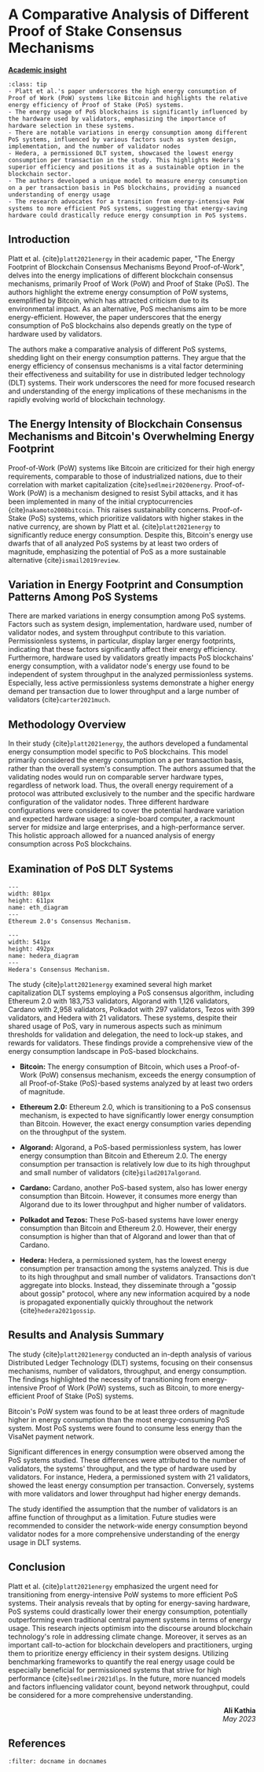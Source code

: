 # A Comparative Analysis of Different Proof of Stake Consensus Mechanisms

<!-- ![Academic Insight](images/AI.svg) -->
<ins>**Academic insight**</ins>

```{admonition} Key Insights
:class: tip
- Platt et al.'s paper underscores the high energy consumption of Proof of Work (PoW) systems like Bitcoin and highlights the relative energy efficiency of Proof of Stake (PoS) systems.
- The energy usage of PoS blockchains is significantly influenced by the hardware used by validators, emphasizing the importance of hardware selection in these systems.
- There are notable variations in energy consumption among different PoS systems, influenced by various factors such as system design, implementation, and the number of validator nodes
- Hedera, a permissioned DLT system, showcased the lowest energy consumption per transaction in the study. This highlights Hedera's superior efficiency and positions it as a sustainable option in the blockchain sector.
- The authors developed a unique model to measure energy consumption on a per transaction basis in PoS blockchains, providing a nuanced understanding of energy usage
- The research advocates for a transition from energy-intensive PoW systems to more efficient PoS systems, suggesting that energy-saving hardware could drastically reduce energy consumption in PoS systems. 
```

## Introduction

Platt et al. {cite}`platt2021energy` in their academic paper, "The Energy Footprint of Blockchain Consensus Mechanisms Beyond Proof-of-Work", delves into the energy implications of different blockchain consensus mechanisms, primarily Proof of Work (PoW) and Proof of Stake (PoS). The authors highlight the extreme energy consumption of PoW systems, exemplified by Bitcoin, which has attracted criticism due to its environmental impact. As an alternative, PoS mechanisms aim to be more energy-efficient. However, the paper underscores that the energy consumption of PoS blockchains also depends greatly on the type of hardware used by validators.

The authors make a comparative analysis of different PoS systems, shedding light on their energy consumption patterns. They argue that the energy efficiency of consensus mechanisms is a vital factor determining their effectiveness and suitability for use in distributed ledger technology (DLT) systems. Their work underscores the need for more focused research and understanding of the energy implications of these mechanisms in the rapidly evolving world of blockchain technology. 

## The Energy Intensity of Blockchain Consensus Mechanisms and Bitcoin's Overwhelming Energy Footprint

 Proof-of-Work (PoW) systems like Bitcoin are criticized for their high energy requirements, comparable to those of industrialized nations, due to their correlation with market capitalization {cite}`sedlmeir2020energy`. Proof-of-Work (PoW) is a mechanism designed to resist Sybil attacks, and it has been implemented in many of the initial cryptocurrencies {cite}`nakamoto2008bitcoin`. This raises sustainability concerns. Proof-of-Stake (PoS) systems, which prioritize validators with higher stakes in the native currency, are shown by Platt et al. {cite}`platt2021energy` to significantly reduce energy consumption. Despite this, Bitcoin's energy use dwarfs that of all analyzed PoS systems by at least two orders of magnitude, emphasizing the potential of PoS as a more sustainable alternative {cite}`ismail2019review`.

## Variation in Energy Footprint and Consumption Patterns Among PoS Systems

There are marked variations in energy consumption among PoS systems. Factors such as system design, implementation, hardware used, number of validator nodes, and system throughput contribute to this variation. Permissionless systems, in particular, display larger energy footprints, indicating that these factors significantly affect their energy efficiency. Furthermore, hardware used by validators greatly impacts PoS blockchains' energy consumption, with a validator node's energy use found to be independent of system throughput in the analyzed permissionless systems. Especially, less active permissionless systems demonstrate a higher energy demand per transaction due to lower throughput and a large number of validators {cite}`carter2021much`.

## Methodology Overview

In their study {cite}`platt2021energy`, the authors developed a fundamental energy consumption model specific to PoS blockchains. This model primarily considered the energy consumption on a per transaction basis, rather than the overall system's consumption. The authors assumed that the validating nodes would run on comparable server hardware types, regardless of network load. Thus, the overall energy requirement of a protocol was attributed exclusively to the number and the specific hardware configuration of the validator nodes. Three different hardware configurations were considered to cover the potential hardware variation and expected hardware usage: a single-board computer, a rackmount server for midsize and large enterprises, and a high-performance server. This holistic approach allowed for a nuanced analysis of energy consumption across PoS blockchains.

## Examination of PoS DLT Systems

```{figure} images/ETH2.0.png
---
width: 801px
height: 611px
name: eth_diagram
---
Ethereum 2.0's Consensus Mechanism.
```

```{figure} images/Hedera.png
---
width: 541px
height: 492px
name: hedera_diagram
---
Hedera's Consensus Mechanism.
```

The study {cite}`platt2021energy` examined several high market capitalization DLT systems employing a PoS consensus algorithm, including Ethereum 2.0 with 183,753 validators, Algorand with 1,126 validators, Cardano with 2,958 validators, Polkadot with 297 validators, Tezos with 399 validators, and Hedera with 21 validators. These systems, despite their shared usage of PoS, vary in numerous aspects such as minimum thresholds for validation and delegation, the need to lock-up stakes, and rewards for validators. These findings provide a comprehensive view of the energy consumption landscape in PoS-based blockchains.

- **Bitcoin:** The energy consumption of Bitcoin, which uses a Proof-of-Work (PoW) consensus mechanism, exceeds the energy consumption of all Proof-of-Stake (PoS)-based systems analyzed by at least two orders of magnitude.

- **Ethereum 2.0:** Ethereum 2.0, which is transitioning to a PoS consensus mechanism, is expected to have significantly lower energy consumption than Bitcoin. However, the exact energy consumption varies depending on the throughput of the system.

- **Algorand:** Algorand, a PoS-based permissionless system, has lower energy consumption than Bitcoin and Ethereum 2.0. The energy consumption per transaction is relatively low due to its high throughput and small number of validators {cite}`gilad2017algorand`.

- **Cardano:** Cardano, another PoS-based system, also has lower energy consumption than Bitcoin. However, it consumes more energy than Algorand due to its lower throughput and higher number of validators.

- **Polkadot and Tezos:** These PoS-based systems have lower energy consumption than Bitcoin and Ethereum 2.0. However, their energy consumption is higher than that of Algorand and lower than that of Cardano.

- **Hedera:** Hedera, a permissioned system, has the lowest energy consumption per transaction among the systems analyzed. This is due to its high throughput and small number of validators. Transactions don't aggregate into blocks. Instead, they disseminate through a "gossip about gossip" protocol, where any new information acquired by a node is propagated exponentially quickly throughout the network {cite}`hedera2021gossip`.

## Results and Analysis Summary

The study {cite}`platt2021energy` conducted an in-depth analysis of various Distributed Ledger Technology (DLT) systems, focusing on their consensus mechanisms, number of validators, throughput, and energy consumption. The findings highlighted the necessity of transitioning from energy-intensive Proof of Work (PoW) systems, such as Bitcoin, to more energy-efficient Proof of Stake (PoS) systems.

Bitcoin's PoW system was found to be at least three orders of magnitude higher in energy consumption than the most energy-consuming PoS system. Most PoS systems were found to consume less energy than the VisaNet payment network. 

Significant differences in energy consumption were observed among the PoS systems studied. These differences were attributed to the number of validators, the systems' throughput, and the type of hardware used by validators. For instance, Hedera, a permissioned system with 21 validators, showed the least energy consumption per transaction. Conversely, systems with more validators and lower throughput had higher energy demands.

The study identified the assumption that the number of validators is an affine function of throughput as a limitation. Future studies were recommended to consider the network-wide energy consumption beyond validator nodes for a more comprehensive understanding of the energy usage in DLT systems.

## Conclusion

Platt et al. {cite}`platt2021energy` emphasized the urgent need for transitioning from energy-intensive PoW systems to more efficient PoS systems. Their analysis reveals that by opting for energy-saving hardware, PoS systems could drastically lower their energy consumption, potentially outperforming even traditional central payment systems in terms of energy usage. This research injects optimism into the discourse around blockchain technology's role in addressing climate change. Moreover, it serves as an important call-to-action for blockchain developers and practitioners, urging them to prioritize energy efficiency in their system designs. Utilizing benchmarking frameworks to quantify the real energy usage could be especially beneficial for permissioned systems that strive for high performance {cite}`sedlmeir2021dlps`. In the future, more nuanced models and factors influencing validator count, beyond network throughput, could be considered for a more comprehensive understanding. 

<div style="text-align: right;font-weight: bold;">Ali Kathia</div>
<div style="text-align: right;font-style: italic;">May 2023</div>

## References

```{bibliography}
:filter: docname in docnames
```

